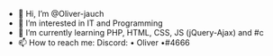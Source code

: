 - 👋 Hi, I’m @Oliver-jauch
- 👀 I’m interested in IT and Programming
- 🌱 I’m currently learning PHP, HTML, CSS, JS (jQuery-Ajax) and #c
- 📫 How to reach me:
Discord: • Oliver •#4666

<!---
Oliver-jauch/Oliver-jauch is a ✨ special ✨ repository because its `README.md` (this file) appears on your GitHub profile.
You can click the Preview link to take a look at your changes.
--->
